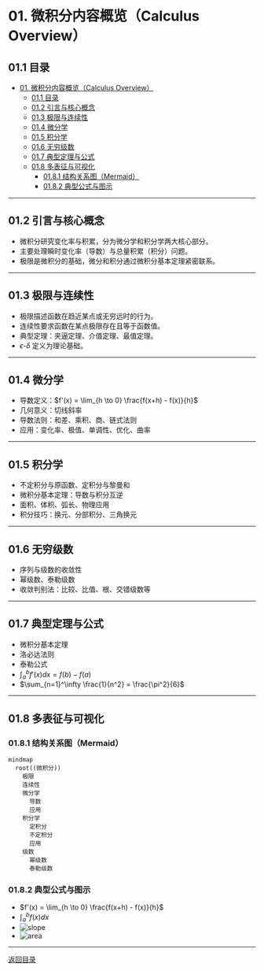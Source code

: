 # 01. 微积分内容概览（Calculus Overview）

## 01.1 目录

- [01. 微积分内容概览（Calculus Overview）](#01-微积分内容概览calculus-overview)
  - [01.1 目录](#011-目录)
  - [01.2 引言与核心概念](#012-引言与核心概念)
  - [01.3 极限与连续性](#013-极限与连续性)
  - [01.4 微分学](#014-微分学)
  - [01.5 积分学](#015-积分学)
  - [01.6 无穷级数](#016-无穷级数)
  - [01.7 典型定理与公式](#017-典型定理与公式)
  - [01.8 多表征与可视化](#018-多表征与可视化)
    - [01.8.1 结构关系图（Mermaid）](#0181-结构关系图mermaid)
    - [01.8.2 典型公式与图示](#0182-典型公式与图示)

---

## 01.2 引言与核心概念

- 微积分研究变化率与积累，分为微分学和积分学两大核心部分。
- 主要处理瞬时变化率（导数）与总量积累（积分）问题。
- 极限是微积分的基础，微分和积分通过微积分基本定理紧密联系。

---

## 01.3 极限与连续性

- 极限描述函数在趋近某点或无穷远时的行为。
- 连续性要求函数在某点极限存在且等于函数值。
- 典型定理：夹逼定理、介值定理、最值定理。
- $\epsilon$-$\delta$ 定义为理论基础。

---

## 01.4 微分学

- 导数定义：$f'(x) = \lim_{h \to 0} \frac{f(x+h) - f(x)}{h}$
- 几何意义：切线斜率
- 导数法则：和差、乘积、商、链式法则
- 应用：变化率、极值、单调性、优化、曲率

---

## 01.5 积分学

- 不定积分与原函数、定积分与黎曼和
- 微积分基本定理：导数与积分互逆
- 面积、体积、弧长、物理应用
- 积分技巧：换元、分部积分、三角换元

---

## 01.6 无穷级数

- 序列与级数的收敛性
- 幂级数、泰勒级数
- 收敛判别法：比较、比值、根、交错级数等

---

## 01.7 典型定理与公式

- 微积分基本定理
- 洛必达法则
- 泰勒公式
- $\int_a^b f'(x)dx = f(b) - f(a)$
- $\sum_{n=1}^\infty \frac{1}{n^2} = \frac{\pi^2}{6}$

---

## 01.8 多表征与可视化

### 01.8.1 结构关系图（Mermaid）

```mermaid
mindmap
  root((微积分))
    极限
    连续性
    微分学
      导数
      应用
    积分学
      定积分
      不定积分
      应用
    级数
      幂级数
      泰勒级数
```

### 01.8.2 典型公式与图示

- $f'(x) = \lim_{h \to 0} \frac{f(x+h) - f(x)}{h}$
- $\int_a^b f(x)dx$
- ![slope](https://latex.codecogs.com/svg.image?\text{Slope%20of%20Tangent})
- ![area](https://latex.codecogs.com/svg.image?\text{Area%20under%20Curve})

---

[返回目录](#011-目录)
